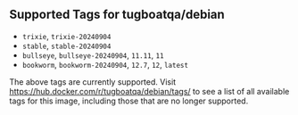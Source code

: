 ## Supported Tags for tugboatqa/debian

* `trixie`, `trixie-20240904`
* `stable`, `stable-20240904`
* `bullseye`, `bullseye-20240904`, `11.11`, `11`
* `bookworm`, `bookworm-20240904`, `12.7`, `12`, `latest`

The above tags are currently supported. Visit https://hub.docker.com/r/tugboatqa/debian/tags/ to see a list of all available tags for this image, including those that are no longer supported.

